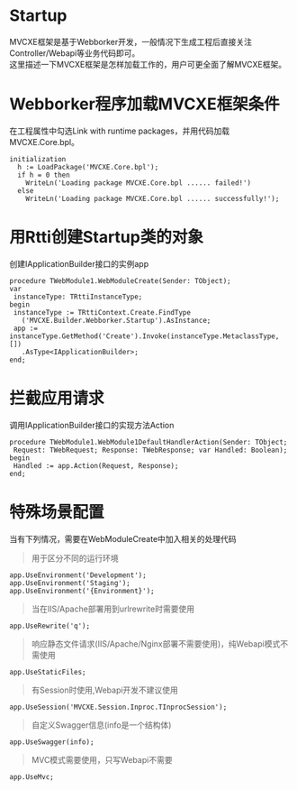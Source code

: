 # Startup
MVCXE框架是基于Webborker开发，一般情况下生成工程后直接关注Controller/Webapi等业务代码即可。<br/>
这里描述一下MVCXE框架是怎样加载工作的，用户可更全面了解MVCXE框架。

# Webborker程序加载MVCXE框架条件
在工程属性中勾选Link with runtime packages，并用代码加载MVCXE.Core.bpl。

	initialization
	  h := LoadPackage('MVCXE.Core.bpl');
	  if h = 0 then
		WriteLn('Loading package MVCXE.Core.bpl ...... failed!')
	  else
		WriteLn('Loading package MVCXE.Core.bpl ...... successfully!');

# 用Rtti创建Startup类的对象
创建IApplicationBuilder接口的实例app

	procedure TWebModule1.WebModuleCreate(Sender: TObject);
	var
	 instanceType: TRttiInstanceType;
	begin
	 instanceType := TRttiContext.Create.FindType
	   ('MVCXE.Builder.Webborker.Startup').AsInstance;
	 app := instanceType.GetMethod('Create').Invoke(instanceType.MetaclassType, [])
	   .AsType<IApplicationBuilder>;
	end;

# 拦截应用请求
调用IApplicationBuilder接口的实现方法Action

	procedure TWebModule1.WebModule1DefaultHandlerAction(Sender: TObject;
	 Request: TWebRequest; Response: TWebResponse; var Handled: Boolean);
	begin
	 Handled := app.Action(Request, Response);
	end;
	
# 特殊场景配置
当有下列情况，需要在WebModuleCreate中加入相关的处理代码

> 用于区分不同的运行环境

	app.UseEnvironment('Development');
	app.UseEnvironment('Staging');
	app.UseEnvironment('{Environment}');
	
> 当在IIS/Apache部署用到urlrewrite时需要使用

	app.UseRewrite('q');
	
> 响应静态文件请求(IIS/Apache/Nginx部署不需要使用)，纯Webapi模式不需使用

	app.UseStaticFiles;
	
> 有Session时使用,Webapi开发不建议使用

	app.UseSession('MVCXE.Session.Inproc.TInprocSession');
	
> 自定义Swagger信息(info是一个结构体)

	app.UseSwagger(info);
	
> MVC模式需要使用，只写Webapi不需要

	app.UseMvc;